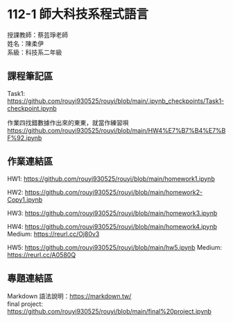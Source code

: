 # 112-1 師大科技系程式語言

授課教師：蔡芸琤老師  
姓名：陳柔伊  
系級：科技系二年級  

## 課程筆記區
Task1: https://github.com/rouyi930525/rouyi/blob/main/.ipynb_checkpoints/Task1-checkpoint.ipynb

作業四找錯數據作出來的東東，就當作練習唄 https://github.com/rouyi930525/rouyi/blob/main/HW4%E7%B7%B4%E7%BF%92.ipynb
## 作業連結區
HW1: https://github.com/rouyi930525/rouyi/blob/main/homework1.ipynb

HW2: https://github.com/rouyi930525/rouyi/blob/main/homework2-Copy1.ipynb

HW3: https://github.com/rouyi930525/rouyi/blob/main/homework3.ipynb

HW4: https://github.com/rouyi930525/rouyi/blob/main/homework4.ipynb
Medium: https://reurl.cc/Oj80v3

HW5: https://github.com/rouyi930525/rouyi/blob/main/hw5.ipynb
Medium: https://reurl.cc/A0580Q

## 專題連結區
Markdown 語法說明：https://markdown.tw/  
final project: https://github.com/rouyi930525/rouyi/blob/main/final%20project.ipynb

